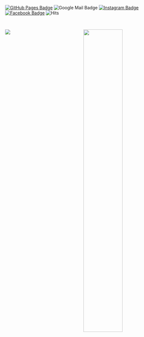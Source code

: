 [![GitHub Pages Badge](https://img.shields.io/badge/-GitHub_Pages-181717?style=flat-square&logo=github&logoColor=white)](https://cael0.github.io/)
![Google Mail Badge](https://img.shields.io/badge/-kjongmin26@gmail.com-EA4335?style=flat-square&logo=gmail&logoColor=white)
[![Instagram Badge](https://img.shields.io/badge/-Instagram-E4405F?style=flat-square&logo=Instagram&logoColor=white)](https://www.instagram.com/j_ngminn/)
[![Facebook Badge](https://img.shields.io/badge/-Facebook-1877F2?style=flat-square&logo=Facebook&logoColor=white)](https://www.facebook.com/profile.php?id=100004683797522)
![Hits](https://hits.seeyoufarm.com/api/count/incr/badge.svg?url=https%3A%2F%2Fgithub.com%2FCAEL0&count_bg=%233A3462&title_bg=%2348919E&icon=apachespark.svg&icon_color=%23FFF9C6&title=hits%21&edge_flat=false)

<br>

<!-- <img align="left" src="https://github-readme-stats.vercel.app/api/top-langs/?username=CAEL0&layout=compact&exclude_repo=productive-box,rally-discordbot-dashboard&hide=jupyter%20notebook,scss,ruby&langs_count=10" /> -->

<a href="https://solved.ac/luciaholic"><img align="left" src="http://mazassumnida.wtf/api/v2/generate_badge?boj=luciaholic" /></a>
<img align="right" src="https://github-readme-stats.vercel.app/api?username=CAEL0&show_icons=true&theme=tokyonight" width="50%" />

<br>


<!-- <a href="https://opgc.me/#/users/CAEL0"><img align="right" src="https://api.opgc.me/githubs/users/CAEL0/tag/?theme=basic" /></a> -->

<!-- <a href="https://opgc.me/#/users/CAEL0" target="_blank"><img src="https://api.opgc.me/githubs/users/CAEL0/tag/?theme=basic" /></a> -->
